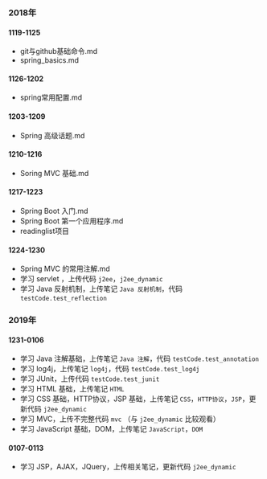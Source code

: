 ### 2018年

#### 1119-1125

- git与github基础命令.md
- spring_basics.md

#### 1126-1202

- spring常用配置.md

#### 1203-1209

- Spring 高级话题.md

#### 1210-1216

- Soring MVC 基础.md

#### 1217-1223

- Spring Boot 入门.md
- Spring Boot  第一个应用程序.md
- readinglist项目

#### 1224-1230

- Spring MVC 的常用注解.md	
- 学习 servlet ，上传代码 `j2ee`，`j2ee_dynamic`
- 学习 Java 反射机制，上传笔记 `Java 反射机制`，代码 `testCode.test_reflection`



### 2019年

#### 1231-0106

- 学习 Java 注解基础，上传笔记 `Java 注解`，代码 `testCode.test_annotation`
- 学习 log4j，上传笔记 `log4j`，代码 `testCode.test_log4j`
- 学习 JUnit，上传代码 `testCode.test_junit`
- 学习 HTML 基础，上传笔记 `HTML`
- 学习 CSS 基础，HTTP协议，JSP 基础，上传笔记 `CSS`，`HTTP协议`，`JSP`，更新代码 `j2ee_dynamic`
- 学习 MVC，上传不完整代码 `mvc` （与 `j2ee_dynamic` 比较观看）
- 学习 JavaScript 基础，DOM，上传笔记 `JavaScript`，`DOM`

#### 0107-0113

- 学习 JSP，AJAX，JQuery，上传相关笔记，更新代码  `j2ee_dynamic`

